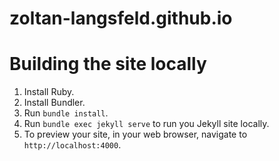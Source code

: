 # zoltan-langsfeld.github.io

# Building the site locally
1. Install Ruby.
2. Install Bundler.
3. Run `bundle install`.
4. Run `bundle exec jekyll serve` to run you Jekyll site locally.
5. To preview your site, in your web browser, navigate to `http://localhost:4000`.